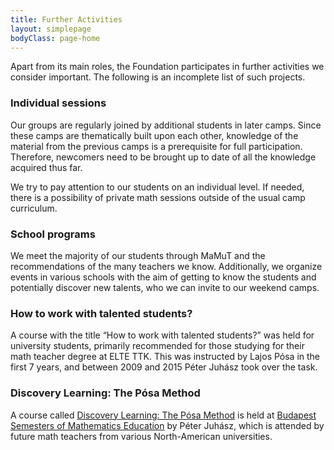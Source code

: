 ```yaml
---
title: Further Activities
layout: simplepage
bodyClass: page-home
---
```


Apart from its main roles, the Foundation participates in further activities we consider important. The following is an incomplete list of such projects.

### Individual sessions
Our groups are regularly joined by additional students in later camps. Since these camps are thematically built upon each other, knowledge of the material from the previous camps is a prerequisite for full participation. Therefore, newcomers need to be brought up to date of all the knowledge acquired thus far.

We try to pay attention to our students on an individual level. If needed, there is a possibility of private math sessions outside of the usual camp curriculum.

### School programs
We meet the majority of our students through MaMuT and the recommendations of the many teachers we know. Additionally, we organize events in various schools with the aim of getting to know the students and potentially discover new talents, who we can invite to our weekend camps.

### How to work with talented students?
A course with the title “How to work with talented students?” was held for university students, primarily recommended for those studying for their math teacher degree at ELTE TTK. This was instructed by Lajos Pósa in the first 7 years, and between 2009 and 2015 Péter Juhász took over the task.

### Discovery Learning: The Pósa Method
A course called <a href="https://docs.google.com/document/d/1Fv-F04Ojg4c6lA9Ca46gATKZR3QkdWJijaEVS3ZRo7Y/edit">Discovery Learning: The Pósa Method</a> is held at <a href="http://bsmeducation.com">Budapest Semesters of Mathematics Education</a> by Péter Juhász, which is attended by future math teachers from various North-American universities.
